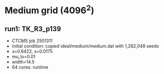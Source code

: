 # Medium grid (4096<sup>2</sup>)

## run1: TK_R3_p139
* CTCMS job 2501311
* initial condition: copied ideal/medium/medium.dat with 1,282,048 seeds
* x=0.6422, s=0.0175
* mu_lo=0.01
* width=14.5
* 64 cores: runtime 
